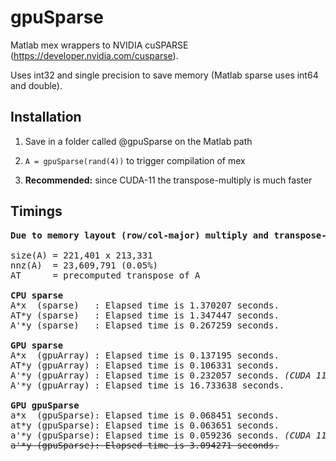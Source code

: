 # gpuSparse

Matlab mex wrappers to NVIDIA cuSPARSE (https://developer.nvidia.com/cusparse).


Uses int32 and single precision to save memory (Matlab sparse uses int64 and double).


## Installation


1. Save in a folder called @gpuSparse on the Matlab path

2. ```A = gpuSparse(rand(4))``` to trigger compilation of mex

3. <b>Recommended:</b> since CUDA-11 the transpose-multiply is much faster


## Timings
<pre>
<b>Due to memory layout (row/col-major) multiply and transpose-multiply differ in performance.</b>

size(A) = 221,401 x 213,331
nnz(A)  = 23,609,791 (0.05%)
AT      = precomputed transpose of A

<b>CPU sparse</b>
A*x  (sparse)   : Elapsed time is 1.370207 seconds.
AT*y (sparse)   : Elapsed time is 1.347447 seconds.
A'*y (sparse)   : Elapsed time is 0.267259 seconds.

<b>GPU sparse</b>
A*x  (gpuArray) : Elapsed time is 0.137195 seconds.
AT*y (gpuArray) : Elapsed time is 0.106331 seconds.
A'*y (gpuArray) : Elapsed time is 0.232057 seconds. <i>(CUDA 11)</i>
A'*y (gpuArray) : Elapsed time is 16.733638 seconds.

<b>GPU gpuSparse</b>
a*x  (gpuSparse): Elapsed time is 0.068451 seconds.
at*y (gpuSparse): Elapsed time is 0.063651 seconds.
a'*y (gpuSparse): Elapsed time is 0.059236 seconds. <i>(CUDA 11)</i>
<s>a'*y (gpuSparse): Elapsed time is 3.094271 seconds.</s>
</pre>
